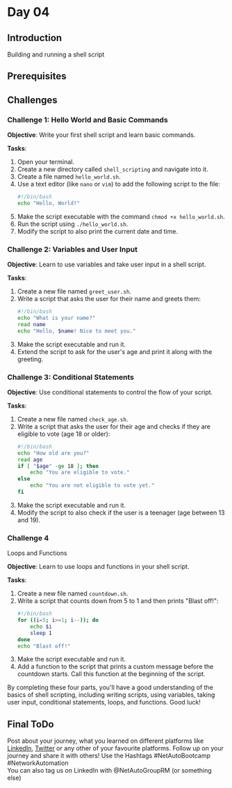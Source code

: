 # Day 04 
## Introduction
Building and running a shell script


## Prerequisites

## Challenges
### Challenge 1: Hello World and Basic Commands

**Objective**: Write your first shell script and learn basic commands.

**Tasks**:
1. Open your terminal.
2. Create a new directory called `shell_scripting` and navigate into it.
3. Create a file named `hello_world.sh`.
4. Use a text editor (like `nano` or `vim`) to add the following script to the file:
   ```bash
   #!/bin/bash
   echo "Hello, World!"
   ```
5. Make the script executable with the command `chmod +x hello_world.sh`.
6. Run the script using `./hello_world.sh`.
7. Modify the script to also print the current date and time.

### Challenge 2: Variables and User Input

**Objective**: Learn to use variables and take user input in a shell script.

**Tasks**:
1. Create a new file named `greet_user.sh`.
2. Write a script that asks the user for their name and greets them:
   ```bash
   #!/bin/bash
   echo "What is your name?"
   read name
   echo "Hello, $name! Nice to meet you."
   ```
3. Make the script executable and run it.
4. Extend the script to ask for the user's age and print it along with the greeting.

### Challenge 3: Conditional Statements

**Objective**: Use conditional statements to control the flow of your script.

**Tasks**:
1. Create a new file named `check_age.sh`.
2. Write a script that asks the user for their age and checks if they are eligible to vote (age 18 or older):
   ```bash
   #!/bin/bash
   echo "How old are you?"
   read age
   if [ "$age" -ge 18 ]; then
       echo "You are eligible to vote."
   else
       echo "You are not eligible to vote yet."
   fi
   ```
3. Make the script executable and run it.
4. Modify the script to also check if the user is a teenager (age between 13 and 19).

### Challenge 4
Loops and Functions

**Objective**: Learn to use loops and functions in your shell script.

**Tasks**:
1. Create a new file named `countdown.sh`.
2. Write a script that counts down from 5 to 1 and then prints "Blast off!":
   ```bash
   #!/bin/bash
   for ((i=5; i>=1; i--)); do
       echo $i
       sleep 1
   done
   echo "Blast off!"
   ```
3. Make the script executable and run it.
4. Add a function to the script that prints a custom message before the countdown starts. Call this function at the beginning of the script.

By completing these four parts, you'll have a good understanding of the basics of shell scripting, including writing scripts, using variables, taking user input, conditional statements, loops, and functions. Good luck!

## Final ToDo

Post about your journey, what you learned on different platforms like [LinkedIn](https://www.linkedin.com/feed/), [Twitter](https://x.com/intent/post?url=https%3A%2F%2Fgithub.com%2FNetAuto-RheinMain%2FNetAuto-Bootcamp&text=I%20just%20completed%20Day%204%20of%20the%20NetAuto%20Bootcamp%20on%20Linux!&hashtags=NetAutoBootcamp%2CNetworkAutomation) or any other of your favourite platforms. Follow up on your journey and share it with others! Use the Hashtags #NetAutoBootcamp #NetworkAutomation </br>
You can also tag us on LinkedIn with @NetAutoGroupRM (or something else)